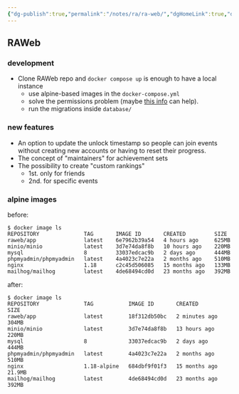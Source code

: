 ```yaml
---
{"dg-publish":true,"permalink":"/notes/ra/ra-web/","dgHomeLink":true,"dgPassFrontmatter":false}
---
```


## RAWeb

### development

- Clone RAWeb repo and `docker compose up` is enough to have a local instance
    - use alpine-based images in the `docker-compose.yml`
    - solve the permissions problem (maybe [this info](https://www.udemy.com/course/docker-mastery/learn/lecture/31063670#questions) can help).
    - run the migrations inside `database/`


### new features

- An option to update the unlock timestamp so people can join events without creating new accounts or having to reset their progress.
- The concept of "maintainers" for achievement sets
- The possibility to create "custom rankings"
    - 1st. only for friends
    - 2nd. for specific events


### alpine images

before:
```
$ docker image ls
REPOSITORY              TAG       IMAGE ID       CREATED         SIZE
raweb/app               latest    6e7962b39a54   4 hours ago     625MB
minio/minio             latest    3d7e74da8f8b   10 hours ago    220MB
mysql                   8         33037edcac9b   2 days ago      444MB
phpmyadmin/phpmyadmin   latest    4a4023c7e22a   2 months ago    510MB
nginx                   1.18      c2c45d506085   15 months ago   133MB
mailhog/mailhog         latest    4de68494cd0d   23 months ago   392MB
```

after:
```
$ docker image ls
REPOSITORY              TAG           IMAGE ID       CREATED         SIZE
raweb/app               latest        18f312db50bc   2 minutes ago   304MB
minio/minio             latest        3d7e74da8f8b   13 hours ago    220MB
mysql                   8             33037edcac9b   2 days ago      444MB
phpmyadmin/phpmyadmin   latest        4a4023c7e22a   2 months ago    510MB
nginx                   1.18-alpine   684dbf9f01f3   15 months ago   21.9MB
mailhog/mailhog         latest        4de68494cd0d   23 months ago   392MB

```


